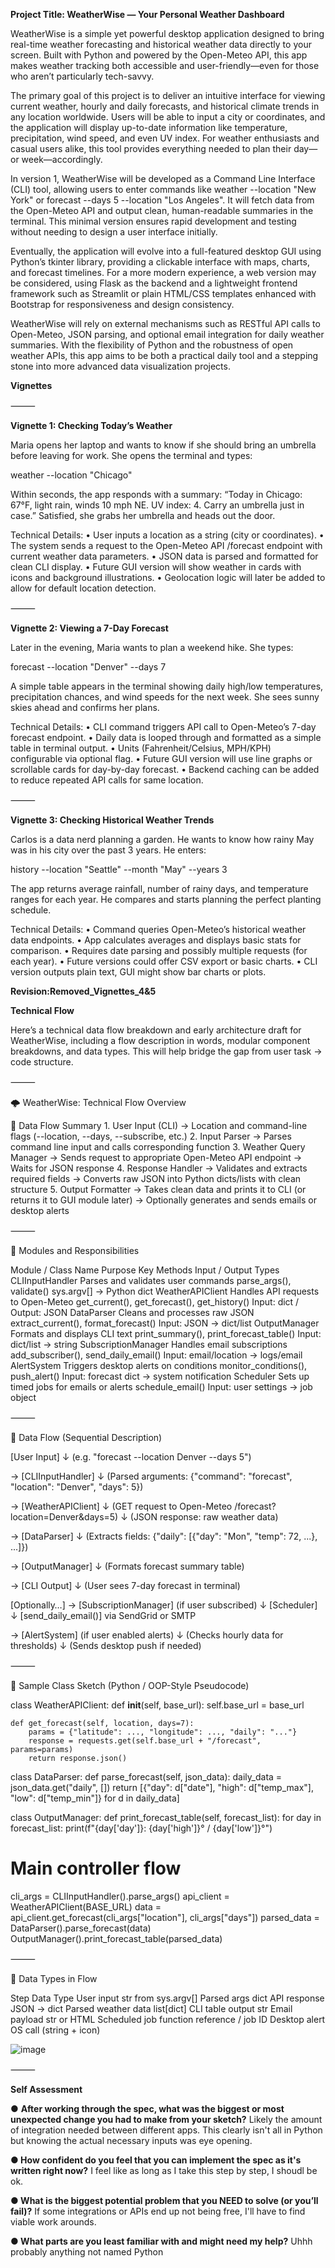 **Project Title: WeatherWise — Your Personal Weather Dashboard**

WeatherWise is a simple yet powerful desktop application designed to bring real-time weather forecasting and historical weather data directly to your screen. Built with Python and powered by the Open-Meteo API, this app makes weather tracking both accessible and user-friendly—even for those who aren’t particularly tech-savvy.

The primary goal of this project is to deliver an intuitive interface for viewing current weather, hourly and daily forecasts, and historical climate trends in any location worldwide. Users will be able to input a city or coordinates, and the application will display up-to-date information like temperature, precipitation, wind speed, and even UV index. For weather enthusiasts and casual users alike, this tool provides everything needed to plan their day—or week—accordingly.

In version 1, WeatherWise will be developed as a Command Line Interface (CLI) tool, allowing users to enter commands like weather --location "New York" or forecast --days 5 --location "Los Angeles". It will fetch data from the Open-Meteo API and output clean, human-readable summaries in the terminal. This minimal version ensures rapid development and testing without needing to design a user interface initially.

Eventually, the application will evolve into a full-featured desktop GUI using Python’s tkinter library, providing a clickable interface with maps, charts, and forecast timelines. For a more modern experience, a web version may be considered, using Flask as the backend and a lightweight frontend framework such as Streamlit or plain HTML/CSS templates enhanced with Bootstrap for responsiveness and design consistency.

WeatherWise will rely on external mechanisms such as RESTful API calls to Open-Meteo, JSON parsing, and optional email integration for daily weather summaries. With the flexibility of Python and the robustness of open weather APIs, this app aims to be both a practical daily tool and a stepping stone into more advanced data visualization projects.

**Vignettes**

⸻

**Vignette 1: Checking Today’s Weather**

Maria opens her laptop and wants to know if she should bring an umbrella before leaving for work. She opens the terminal and types:

weather --location "Chicago"

Within seconds, the app responds with a summary:
“Today in Chicago: 67°F, light rain, winds 10 mph NE. UV index: 4. Carry an umbrella just in case.”
Satisfied, she grabs her umbrella and heads out the door.

Technical Details:
	•	User inputs a location as a string (city or coordinates).
	•	The system sends a request to the Open-Meteo API /forecast endpoint with current weather data parameters.
	•	JSON data is parsed and formatted for clean CLI display.
	•	Future GUI version will show weather in cards with icons and background illustrations.
	•	Geolocation logic will later be added to allow for default location detection.

⸻

**Vignette 2: Viewing a 7-Day Forecast**

Later in the evening, Maria wants to plan a weekend hike. She types:

forecast --location "Denver" --days 7

A simple table appears in the terminal showing daily high/low temperatures, precipitation chances, and wind speeds for the next week. She sees sunny skies ahead and confirms her plans.

Technical Details:
	•	CLI command triggers API call to Open-Meteo’s 7-day forecast endpoint.
	•	Daily data is looped through and formatted as a simple table in terminal output.
	•	Units (Fahrenheit/Celsius, MPH/KPH) configurable via optional flag.
	•	Future GUI version will use line graphs or scrollable cards for day-by-day forecast.
	•	Backend caching can be added to reduce repeated API calls for same location.

⸻

**Vignette 3: Checking Historical Weather Trends**

Carlos is a data nerd planning a garden. He wants to know how rainy May was in his city over the past 3 years. He enters:

history --location "Seattle" --month "May" --years 3

The app returns average rainfall, number of rainy days, and temperature ranges for each year. He compares and starts planning the perfect planting schedule.

Technical Details:
	•	Command queries Open-Meteo’s historical weather data endpoints.
	•	App calculates averages and displays basic stats for comparison.
	•	Requires date parsing and possibly multiple requests (for each year).
	•	Future versions could offer CSV export or basic charts.
	•	CLI version outputs plain text, GUI might show bar charts or plots.

**Revision:Removed_Vignettes_4&5**

**Technical Flow**

Here’s a technical data flow breakdown and early architecture draft for WeatherWise, including a flow description in words, modular component breakdowns, and data types. This will help bridge the gap from user task → code structure.

⸻

🌩️ WeatherWise: Technical Flow Overview

🔁 Data Flow Summary
	1.	User Input (CLI)
→ Location and command-line flags (--location, --days, --subscribe, etc.)
	2.	Input Parser
→ Parses command line input and calls corresponding function
	3.	Weather Query Manager
→ Sends request to appropriate Open-Meteo API endpoint
→ Waits for JSON response
	4.	Response Handler
→ Validates and extracts required fields
→ Converts raw JSON into Python dicts/lists with clean structure
	5.	Output Formatter
→ Takes clean data and prints it to CLI (or returns it to GUI module later)
→ Optionally generates and sends emails or desktop alerts

⸻

🧱 Modules and Responsibilities

Module / Class Name	Purpose	Key Methods	Input / Output Types
CLIInputHandler	Parses and validates user commands	parse_args(), validate()	sys.argv[] → Python dict
WeatherAPIClient	Handles API requests to Open-Meteo	get_current(), get_forecast(), get_history()	Input: dict / Output: JSON
DataParser	Cleans and processes raw JSON	extract_current(), format_forecast()	Input: JSON → dict/list
OutputManager	Formats and displays CLI text	print_summary(), print_forecast_table()	Input: dict/list → string
SubscriptionManager	Handles email subscriptions	add_subscriber(), send_daily_email()	Input: email/location → logs/email
AlertSystem	Triggers desktop alerts on conditions	monitor_conditions(), push_alert()	Input: forecast dict → system notification
Scheduler	Sets up timed jobs for emails or alerts	schedule_email()	Input: user settings → job object



⸻

🧭 Data Flow (Sequential Description)

[User Input]
   ↓ (e.g. "forecast --location Denver --days 5")

→ [CLIInputHandler]
   ↓ (Parsed arguments: {"command": "forecast", "location": "Denver", "days": 5})

→ [WeatherAPIClient]
   ↓ (GET request to Open-Meteo /forecast?location=Denver&days=5)
   ↓ (JSON response: raw weather data)

→ [DataParser]
   ↓ (Extracts fields: {"daily": [{"day": "Mon", "temp": 72, ...}, ...]})

→ [OutputManager]
   ↓ (Formats forecast summary table)

→ [CLI Output]
   ↓ (User sees 7-day forecast in terminal)

[Optionally…]
→ [SubscriptionManager] (if user subscribed)
   ↓ [Scheduler]
   ↓ [send_daily_email()] via SendGrid or SMTP

→ [AlertSystem] (if user enabled alerts)
   ↓ (Checks hourly data for thresholds)
   ↓ (Sends desktop push if needed)



⸻

🔧 Sample Class Sketch (Python / OOP-Style Pseudocode)

class WeatherAPIClient:
    def __init__(self, base_url):
        self.base_url = base_url

    def get_forecast(self, location, days=7):
        params = {"latitude": ..., "longitude": ..., "daily": "..."}
        response = requests.get(self.base_url + "/forecast", params=params)
        return response.json()

class DataParser:
    def parse_forecast(self, json_data):
        daily_data = json_data.get("daily", [])
        return [{"day": d["date"], "high": d["temp_max"], "low": d["temp_min"]}
                for d in daily_data]

class OutputManager:
    def print_forecast_table(self, forecast_list):
        for day in forecast_list:
            print(f"{day['day']}: {day['high']}° / {day['low']}°")

# Main controller flow
cli_args = CLIInputHandler().parse_args()
api_client = WeatherAPIClient(BASE_URL)
data = api_client.get_forecast(cli_args["location"], cli_args["days"])
parsed_data = DataParser().parse_forecast(data)
OutputManager().print_forecast_table(parsed_data)

⸻

📄 Data Types in Flow

Step	Data Type
User input	str from sys.argv[]
Parsed args	dict
API response	JSON → dict
Parsed weather data	list[dict]
CLI table output	str
Email payload	str or HTML
Scheduled job	function reference / job ID
Desktop alert	OS call (string + icon)


 ![image](https://github.com/user-attachments/assets/21d3d5d0-70ca-4eea-ac9e-4638a96c04d8)


⸻

**Self Assessment**

● **After working through the spec, what was the biggest or most unexpected change you
had to make from your sketch?** Likely the amount of integration needed between different apps. This clearly isn't all in Python but knowing the actual necessary inputs was eye opening. 

**● How confident do you feel that you can implement the spec as it's written right now?** I feel like as long as I take this step by step, I shoudl be ok.

**● What is the biggest potential problem that you NEED to solve (or you’ll fail)?** If some integrations or APIs end up not being free, I'll have to find viable work arounds. 

**● What parts are you least familiar with and might need my help?** Uhhh probably anything not named Python
